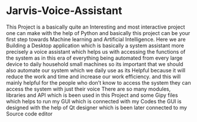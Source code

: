 # Jarvis-Voice-Assistant
This Project is a basically quite an Interesting and most interactive project one can make with the help of Python and basically this project can be your first step towards Machine learning and Artificial Intelligence. Here we are Building a Desktop application which is basically a system assistant more precisely a voice assistant which helps us with accessing the functions of the system as in this era of everything being automated from every large device to daily household small machines so its important that we should also automate our system which we daily use as its Helpful because it will reduce the work and time and increase our work efficiency. and this will mainly helpful for the people who don’t know to access the system they can access the system with just their voice                                  There are so many modules, libraries and API which is been used in this Project and some Gipy files which helps to run my GUI which is connected with my Codes the GUI is designed with the help of Qt designer which is been later connected to my Source code editor 
